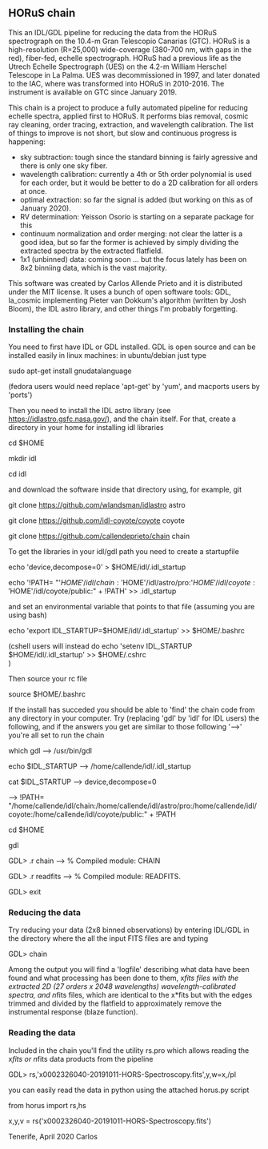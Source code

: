 ## HORuS chain

This an IDL/GDL pipeline for reducing the data from the HORuS spectrograph on the 10.4-m Gran Telescopio Canarias (GTC). HORuS is a high-resolution (R=25,000) wide-coverage (380-700 nm, with gaps in the red), fiber-fed, echelle spectrograph. HORuS had a previous life as the Utrech Echelle Spectrograph (UES) on the 4.2-m William Herschel Telescope in La Palma. UES was decommissioned in 1997, and later donated to the IAC, where was transformed into HORuS in 2010-2016. The instrument is available on GTC since January 2019. 

This chain is a project to produce a fully automated pipeline for reducing echelle spectra, applied first to HORuS. It performs bias removal, cosmic ray cleaning, order tracing, extraction, and wavelength calibration. The list of things to improve is not short, but slow and continuous progress is happening:

- sky subtraction: tough since the standard binning is fairly agressive and there is only one sky fiber.
- wavelength calibration: currently a 4th or 5th order polynomial is used for each order, but it would be better to do a 2D calibration for all orders at once.
- optimal extraction: so far the signal is added (but working on this as of January 2020).
- RV determination: Yeisson Osorio is starting on a separate package for this
- continuum normalization and order merging: not clear the latter is a good idea, but so far the former is achieved by simply dividing the extracted spectra by the extracted flatfield. 
- 1x1 (unbinned) data: coming soon ... but the focus lately has been on 8x2 binniing data, which is the vast majority.

This software was created by Carlos Allende Prieto and it is distributed under the MIT license. It uses a bunch of open software tools: GDL, la_cosmic implementing Pieter van Dokkum's algorithm (written by Josh Bloom), the IDL astro library, and other things I'm probably forgetting.

### Installing the chain

You need to first have  IDL or GDL installed. GDL is open source and can be installed easily in linux machines: in ubuntu/debian just type

  sudo apt-get install gnudatalanguage

(fedora users would need replace 'apt-get' by 'yum', and macports users by 'ports')

Then you need to install the IDL astro library (see https://idlastro.gsfc.nasa.gov/), and the chain itself. For that, create a directory in your home for installing idl libraries

  cd $HOME

  mkdir idl

  cd idl 

and download the software inside that directory using, for example, git

  git clone https://github.com/wlandsman/idlastro astro

  git clone https://github.com/idl-coyote/coyote coyote

  git clone https://github.com/callendeprieto/chain chain

To get the libraries in your idl/gdl path you need to create a startupfile

  echo 'device,decompose=0' > $HOME/idl/.idl_startup

  echo '!PATH= "'$HOME'/idl/chain:'$HOME'/idl/astro/pro:'$HOME'/idl/coyote:'$HOME'/idl/coyote/public:"  + !PATH'  >> .idl_startup


and set an environmental variable that points to that file (assuming you are using bash)

  echo 'export IDL_STARTUP=$HOME/idl/.idl_startup' >> $HOME/.bashrc

(cshell users will instead do
  echo 'setenv IDL_STARTUP $HOME/idl/.idl_startup' >> $HOME/.cshrc  
 )

Then source your rc file

  source $HOME/.bashrc

If the install has succeded you should be able to 'find' the chain code from any directory in your computer. Try (replacing 'gdl' by 'idl' for IDL users) the following, and if the answers you get are similar to those following '-->' you're all set to run the chain

  which gdl
   --> /usr/bin/gdl 

  echo $IDL_STARTUP
   --> /home/callende/idl/.idl_startup

  cat $IDL_STARTUP
   --> device,decompose=0

   --> !PATH= "/home/callende/idl/chain:/home/callende/idl/astro/pro:/home/callende/idl/coyote:/home/callende/idl/coyote/public:"  + !PATH


  cd $HOME

  gdl 

  GDL> .r chain
  --> % Compiled module: CHAIN

  GDL> .r readfits
  --> % Compiled module: READFITS.

  GDL> exit 


### Reducing the data

Try reducing your data (2x8 binned observations) by entering IDL/GDL in the directory where the all the input FITS files are and typing

  GDL> chain

Among the output you will find a 'logfile' describing what data have been found and what processing has been done to them, x*fits files with the extracted 2D (27 orders x 2048 wavelengths) wavelength-calibrated spectra, and n*fits files, which are identical to the x*fits but with the edges trimmed and divided by the flatfield to approximately remove the instrumental response (blaze function).


### Reading the data

Included in the chain you'll find the utility rs.pro which allows reading the x*fits or n*fits data products from the pipeline

  GDL> rs,'x0002326040-20191011-HORS-Spectroscopy.fits',y,w=x,/pl

you can easily read the data in python using the attached horus.py script

  from horus import rs,hs

  x,y,v = rs('x0002326040-20191011-HORS-Spectroscopy.fits')



Tenerife, April 2020
Carlos

